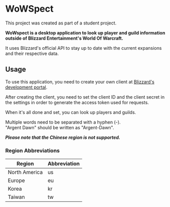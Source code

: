 
# WoWSpect

This project was created as part of a student project.

**WoWspect is a desktop application to look up player and guild information outside of Blizzard Entertainment's World Of Warcraft.**

It uses Blizzard's official API to stay up to date with the current expansions and their respective data.


## Usage
To use this application, you need to create your own client at [Blizzard's development portal](https://develop.battle.net/access/clients).

After creating the client, you need to set the client ID and the client secret in the settings in order to generate the access token used for requests.

When it's all done and set, you can look up players and guilds.

Multiple words need to be separated with a hyphen (-).  
"Argent Dawn" should be written as "Argent-Dawn".

***Please note that the Chinese region is not supported.***

### Region Abbreviations

| Region  | Abbreviation |
|---|---|
| North America  |  us |
|  Europe |  eu |
| Korea  | kr  |
|  Taiwan | tw  |
